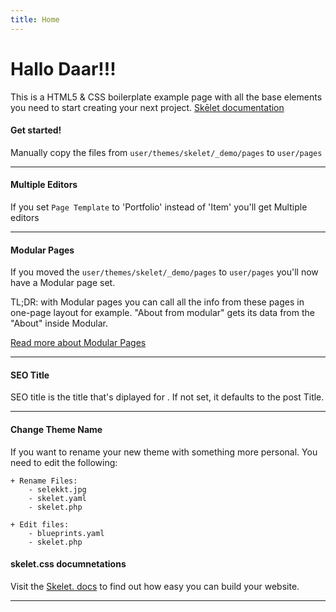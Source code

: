 ```yaml
---
title: Home
---
```


# Hallo Daar!!!
This is a HTML5 & CSS boilerplate example page with all the base elements you need to start creating your next project. <a href="docs.html">Skēlet documentation</a>

#### Get started!
Manually copy the files from `user/themes/skelet/_demo/pages` to `user/pages`
<hr>

#### Multiple Editors
If you set `Page Template` to 'Portfolio' instead of 'Item' you'll get Multiple editors
<hr>

#### Modular Pages
If you moved the `user/themes/skelet/_demo/pages` to `user/pages` you'll now have a Modular page set.

TL;DR: with Modular pages you can call all the info from these pages in one-page layout for example.
"About from modular" gets its data from the "About" inside Modular. 

[Read more about Modular Pages](https://learn.getgrav.org/16/content/modular)
<hr>

#### SEO Title
SEO title is the title that's diplayed for <title></title>. If not set, it defaults to the post Title.
<hr>

#### Change Theme Name
If you want to rename your new theme with something more personal. You need to edit the following:
	
	+ Rename Files:
		- selekkt.jpg
		- skelet.yaml
		- skelet.php
	
	+ Edit files:
		- blueprints.yaml
		- skelet.php

#### skelet.css documnetations
Visit the [Skelet. docs](https://selekkt.dk/skelet/v3/) to find out how easy you can build your website.
<hr>
